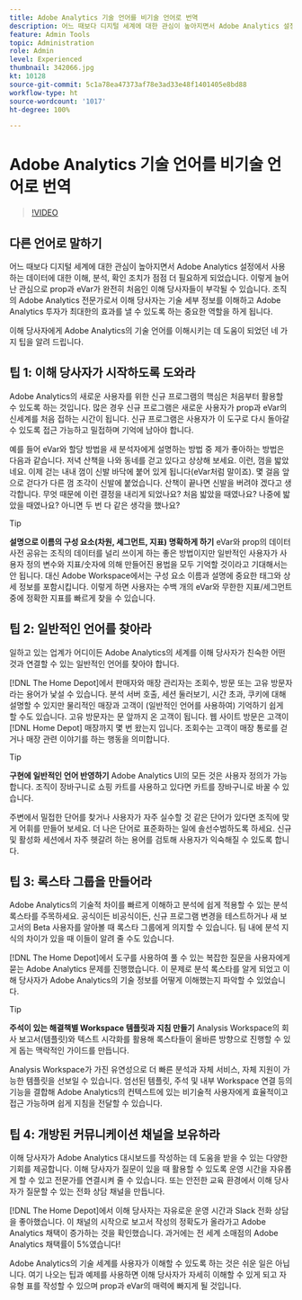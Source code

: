 ```yaml
---
title: Adobe Analytics 기술 언어를 비기술 언어로 번역
description: 어느 때보다 디지털 세계에 대한 관심이 높아지면서 Adobe Analytics 설정에서 사용하는 데이터에 대한 이해, 분석, 확인 조치가 점점 더 필요하게 되었습니다. 이렇게 늘어난 관심으로 prop과 eVar가 완전히 처음인 이해 당사자들이 부각될 수 있습니다. 조직의 Adobe Analytics 전문가로서 이해 당사자는 기술 세부 정보를 이해하고 Adobe Analytics 투자가 최대한의 효과를 낼 수 있도록 하는 중요한 역할을 하게 됩니다.
feature: Admin Tools
topic: Administration
role: Admin
level: Experienced
thumbnail: 342066.jpg
kt: 10128
source-git-commit: 5c1a78ea47373af78e3ad33e48f1401405e8bd88
workflow-type: ht
source-wordcount: '1017'
ht-degree: 100%

---
```



# Adobe Analytics 기술 언어를 비기술 언어로 번역

>[!VIDEO](https://video.tv.adobe.com/v/342066/?quality=12&learn=on)

## 다른 언어로 말하기

어느 때보다 디지털 세계에 대한 관심이 높아지면서 Adobe Analytics 설정에서 사용하는 데이터에 대한 이해, 분석, 확인 조치가 점점 더 필요하게 되었습니다. 이렇게 늘어난 관심으로 prop과 eVar가 완전히 처음인 이해 당사자들이 부각될 수 있습니다. 조직의 Adobe Analytics 전문가로서 이해 당사자는 기술 세부 정보를 이해하고 Adobe Analytics 투자가 최대한의 효과를 낼 수 있도록 하는 중요한 역할을 하게 됩니다.

이해 당사자에게 Adobe Analytics의 기술 언어를 이해시키는 데 도움이 되었던 네 가지 팁을 알려 드립니다.

## 팁 1: 이해 당사자가 시작하도록 도와라

Adobe Analytics의 새로운 사용자를 위한 신규 프로그램의 핵심은 처음부터 활용할 수 있도록 하는 것입니다. 많은 경우 신규 프로그램은 새로운 사용자가 prop과 eVar의 신세계를 처음 접하는 시간이 됩니다. 신규 프로그램은 사용자가 이 도구로 다시 돌아갈 수 있도록 접근 가능하고 밀접하며 기억에 남아야 합니다.

예를 들어 eVar와 할당 방법을 새 분석자에게 설명하는 방법 중 제가 좋아하는 방법은 다음과 같습니다. 저녁 산책을 나와 동네를 걷고 있다고 상상해 보세요. 이런, 껌을 밟았네요. 이제 걷는 내내 껌이 신발 바닥에 붙어 있게 됩니다(eVar처럼 말이죠). 몇 걸음 앞으로 걷다가 다른 껌 조각이 신발에 붙었습니다. 산책이 끝나면 신발을 버려야 겠다고 생각합니다. 무엇 때문에 이런 결정을 내리게 되었나요? 처음 밟았을 때였나요? 나중에 밟았을 때였나요? 아니면 두 번 다 같은 생각을 했나요?

>[!TIP]
>
>**설명으로 이름의 구성 요소(차원, 세그먼트, 지표) 명확하게 하기**
>eVar와 prop의 데이터 사전 공유는 조직의 데이터를 널리 쓰이게 하는 좋은 방법이지만 일반적인 사용자가 사용자 정의 변수와 지표/숫자에 의해 만들어진 용법을 모두 기억할 것이라고 기대해서는 안 됩니다. 대신 Adobe Workspace에서는 구성 요소 이름과 설명에 중요한 태그와 상세 정보를 포함시킵니다. 이렇게 하면 사용자는 수백 개의 eVar와 무한한 지표/세그먼트 중에 정확한 지표를 빠르게 찾을 수 있습니다.

## 팁 2: 일반적인 언어를 찾아라

일하고 있는 업계가 어디이든 Adobe Analytics의 세계를 이해 당사자가 친숙한 어떤 것과 연결할 수 있는 일반적인 언어를 찾아야 합니다.

[!DNL The Home Depot]에서 판매자와 매장 관리자는 조회수, 방문 또는 고유 방문자라는 용어가 낯설 수 있습니다. 분석 서버 호출, 세션 둘러보기, 시간 초과, 쿠키에 대해 설명할 수 있지만 물리적인 매장과 고객이 (일반적인 언어를 사용하여) 기억하기 쉽게 할 수도 있습니다. 고유 방문자는 문 앞까지 온 고객이 됩니다. 웹 사이트 방문은 고객이 [!DNL Home Depot] 매장까지 몇 번 왔는지 입니다. 조회수는 고객이 매장 통로를 걷거나 매장 관련 이야기를 하는 행동을 의미합니다.

>[!TIP]
>
>**구현에 일반적인 언어 반영하기**
>Adobe Analytics UI의 모든 것은 사용자 정의가 가능합니다. 조직이 장바구니로 쇼핑 카트를 사용하고 있다면 카트를 장바구니로 바꿀 수 있습니다.
>
>주변에서 밀접한 단어를 찾거나 사용자가 자주 실수할 것 같은 단어가 있다면 조직에 맞게 어휘를 만들어 보세요. 더 나은 단어로 표준화하는 일에 솔선수범하도록 하세요. 신규 및 활성화 세션에서 자주 헷갈려 하는 용어를 검토해 사용자가 익숙해질 수 있도록 합니다.

## 팁 3: 록스타 그룹을 만들어라

Adobe Analytics의 기술적 차이를 빠르게 이해하고 분석에 쉽게 적용할 수 있는 분석 록스타를 주목하세요. 공식이든 비공식이든, 신규 프로그램 변경을 테스트하거나 새 보고서의 Beta 사용자를 알아볼 때 록스타 그룹에게 의지할 수 있습니다. 팀 내에 분석 지식의 차이가 있을 때 이들이 알려 줄 수도 있습니다.

[!DNL The Home Depot]에서 도구를 사용하여 풀 수 있는 복잡한 질문을 사용자에게 묻는 Adobe Analytics 문제를 진행했습니다. 이 문제로 분석 록스타를 알게 되었고 이해 당사자가 Adobe Analytics의 기술 정보를 어떻게 이해했는지 파악할 수 있었습니다.

>[!TIP]
>
>**주석이 있는 해결책별 Workspace 템플릿과 지침 만들기**
>Analysis Workspace의 회사 보고서(템플릿)와 텍스트 시각화를 활용해 록스타들이 올바른 방향으로 진행할 수 있게 돕는 맥락적인 가이드를 만듭니다.
>
>Analysis Workspace가 가진 유연성으로 더 빠른 분석과 자체 서비스, 자체 지원이 가능한 템플릿을 선보일 수 있습니다. 엄선된 템플릿, 주석 및 내부 Workspace 연결 등의 기능을 결합해 Adobe Analytics의 컨텍스트에 있는 비기술적 사용자에게 효율적이고 접근 가능하며 쉽게 지침을 전달할 수 있습니다.

## 팁 4: 개방된 커뮤니케이션 채널을 보유하라

이해 당사자가 Adobe Analytics 대시보드를 작성하는 데 도움을 받을 수 있는 다양한 기회를 제공합니다. 이해 당사자가 질문이 있을 때 활용할 수 있도록 운영 시간을 자유롭게 할 수 있고 전문가를 연결시켜 줄 수 있습니다. 또는 안전한 교육 환경에서 이해 당사자가 질문할 수 있는 전화 상담 채널을 만듭니다.

[!DNL The Home Depot]에서 이해 당사자는 자유로운 운영 시간과 Slack 전화 상담을 좋아했습니다. 이 채널의 시작으로 보고서 작성의 정확도가 올라가고 Adobe Analytics 채택이 증가하는 것을 확인했습니다. 과거에는 전 세계 소매점의 Adobe Analytics 채택률이 5%였습니다!

Adobe Analytics의 기술 세계를 사용자가 이해할 수 있도록 하는 것은 쉬운 일은 아닙니다. 여기 나오는 팁과 예제를 사용하면 이해 당사자가 자세히 이해할 수 있게 되고 자유형 표를 작성할 수 있으며 prop과 eVar의 매력에 빠지게 될 것입니다.
